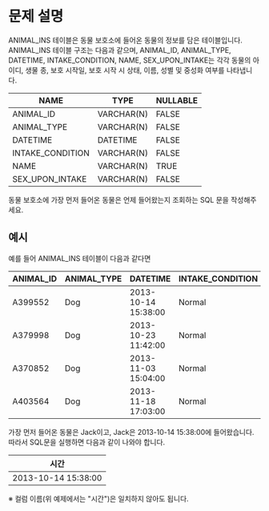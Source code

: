 # 문제 설명
ANIMAL_INS 테이블은 동물 보호소에 들어온 동물의 정보를 담은 테이블입니다. ANIMAL_INS 테이블 구조는 다음과 같으며, ANIMAL_ID, ANIMAL_TYPE, DATETIME, INTAKE_CONDITION, NAME, SEX_UPON_INTAKE는 각각 동물의 아이디, 생물 종, 보호 시작일, 보호 시작 시 상태, 이름, 성별 및 중성화 여부를 나타냅니다.

| NAME             | TYPE       | NULLABLE |
|------------------|------------|----------|
| ANIMAL_ID        | VARCHAR(N) | FALSE    |
| ANIMAL_TYPE      | VARCHAR(N) | FALSE    |
| DATETIME         | DATETIME   | FALSE    |
| INTAKE_CONDITION | VARCHAR(N)| FALSE    |
| NAME             | VARCHAR(N) | TRUE     |
| SEX_UPON_INTAKE | VARCHAR(N) | FALSE    |

동물 보호소에 가장 먼저 들어온 동물은 언제 들어왔는지 조회하는 SQL 문을 작성해주세요.

## 예시
예를 들어 ANIMAL_INS 테이블이 다음과 같다면

| ANIMAL_ID | ANIMAL_TYPE | DATETIME             | INTAKE_CONDITION | NAME    | SEX_UPON_INTAKE |
|-----------|-------------|----------------------|------------------|---------|-----------------|
| A399552   | Dog         | 2013-10-14 15:38:00  | Normal           | Jack    | Neutered Male   |
| A379998   | Dog         | 2013-10-23 11:42:00  | Normal           | Disciple| Intact Male     |
| A370852   | Dog         | 2013-11-03 15:04:00  | Normal           | Katie   | Spayed Female   |
| A403564   | Dog         | 2013-11-18 17:03:00  | Normal           | Anna    | Spayed Female   |

가장 먼저 들어온 동물은 Jack이고, Jack은 2013-10-14 15:38:00에 들어왔습니다. 따라서 SQL문을 실행하면 다음과 같이 나와야 합니다.

| 시간                |
|---------------------|
| 2013-10-14 15:38:00 |

※ 컬럼 이름(위 예제에서는 "시간")은 일치하지 않아도 됩니다.